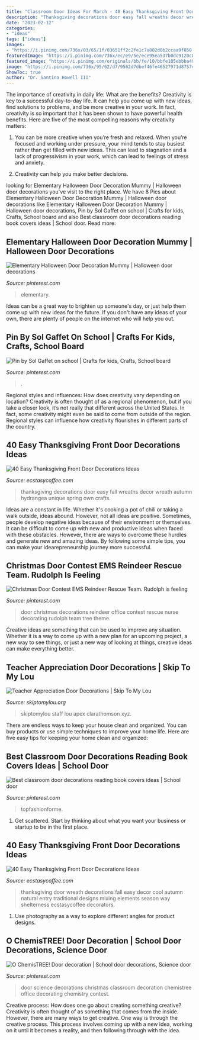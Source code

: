 ```yaml
---
title: "Classroom Door Ideas For March - 40 Easy Thanksgiving Front Door Decorations Ideas"
description: "Thanksgiving decorations door easy fall wreaths decor wreath autumn hydrangea unique spring own crafts"
date: "2023-02-12"
categories:
- "ideas"
tags: ["ideas"]
images:
- "https://i.pinimg.com/736x/03/65/1f/03651ff2c2fe1c7a802d0b2ccaa9f850.jpg"
featuredImage: "https://i.pinimg.com/736x/ec/e9/5e/ece95ea537b0dc9120c8d7d4a1d094ed.jpg"
featured_image: "https://i.pinimg.com/originals/bb/fe/10/bbfe105ebbba49eba0c74dbcdce51227.jpg"
image: "https://i.pinimg.com/736x/95/62/d7/9562d7dbef46fe46527971d8757c1a61.jpg"
ShowToc: true
author: "Dr. Santina Howell III"
---
```



The importance of creativity in daily life: What are the benefits?
Creativity is key to a successful day-to-day life. It can help you come up with new ideas, find solutions to problems, and be more creative in your work. In fact, creativity is so important that it has been shown to have powerful health benefits. Here are five of the most compelling reasons why creativity matters: 
1. You can be more creative when you’re fresh and relaxed. When you’re focused and working under pressure, your mind tends to stay busiest rather than get filled with new ideas. This can lead to stagnation and a lack of progressivism in your work, which can lead to feelings of stress and anxiety. 

2. Creativity can help you make better decisions.

	

		
looking for Elementary Halloween Door Decoration Mummy | Halloween door decorations you've visit to the right place. We have 8 Pics about Elementary Halloween Door Decoration Mummy | Halloween door decorations like Elementary Halloween Door Decoration Mummy | Halloween door decorations, Pin by Sol Gaffet on school | Crafts for kids, Crafts, School board and also Best classroom door decorations reading book covers ideas | School door. Read more:
		
    
## Elementary Halloween Door Decoration Mummy | Halloween Door Decorations

<img loading=lazy src="https://i.pinimg.com/originals/bb/fe/10/bbfe105ebbba49eba0c74dbcdce51227.jpg" onerror="this.onerror=null;this.src='https://tse3.mm.bing.net/th?id=OIP.hPH7YI4WpSNtegLnlzh42wHaJ4&amp;pid=15.1';" alt="Elementary Halloween Door Decoration Mummy | Halloween door decorations">

_Source: pinterest.com_

>elementary. 

	

Ideas can be a great way to brighten up someone's day, or just help them come up with new ideas for the future. If you don't have any ideas of your own, there are plenty of people on the internet who will help you out.

    
## Pin By Sol Gaffet On School | Crafts For Kids, Crafts, School Board

<img loading=lazy src="https://i.pinimg.com/736x/03/65/1f/03651ff2c2fe1c7a802d0b2ccaa9f850.jpg" onerror="this.onerror=null;this.src='https://tse3.mm.bing.net/th?id=OIP.KEBh53tBw09nvonrR7DjfgHaJ3&amp;pid=15.1';" alt="Pin by Sol Gaffet on school | Crafts for kids, Crafts, School board">

_Source: pinterest.com_

>. 

	

Regional styles and influences: How does creativity vary depending on location?
Creativity is often thought of as a regional phenomenon, but if you take a closer look, it’s not really that different across the United States. In fact, some creativity might even be said to come from outside of the region. Regional styles can influence how creativity flourishes in different parts of the country.

    
## 40 Easy Thanksgiving Front Door Decorations Ideas

<img loading=lazy src="http://www.ecstasycoffee.com/wp-content/uploads/2016/10/Thanksgiving-Front-Door-Decorations-Ideas-13.jpg" onerror="this.onerror=null;this.src='https://tse4.mm.bing.net/th?id=OIP.H5EjwQY8vxGmEV_2H4YP9AHaLN&amp;pid=15.1';" alt="40 Easy Thanksgiving Front Door Decorations Ideas">

_Source: ecstasycoffee.com_

>thanksgiving decorations door easy fall wreaths decor wreath autumn hydrangea unique spring own crafts. 

	

Ideas are a constant in life. Whether it's cooking a pot of chili or taking a walk outside, ideas abound. However, not all ideas are positive. Sometimes, people develop negative ideas because of their environment or themselves. It can be difficult to come up with new and productive ideas when faced with these obstacles. However, there are ways to overcome these hurdles and generate new and amazing ideas. By following some simple tips, you can make your idearepreneurship journey more successful.

    
## Christmas Door Contest EMS Reindeer Rescue Team. Rudolph Is Feeling

<img loading=lazy src="https://i.pinimg.com/736x/9b/74/19/9b7419a123b189f75ec8da4fff37327f--school-decorations-christmas-door.jpg" onerror="this.onerror=null;this.src='https://tse4.mm.bing.net/th?id=OIP.uFXKriZv_cKHgYi6DW8toQHaNW&amp;pid=15.1';" alt="Christmas Door Contest EMS Reindeer Rescue Team. Rudolph is feeling">

_Source: pinterest.com_

>door christmas decorations reindeer office contest rescue nurse decorating rudolph team tree theme. 

	

Creative ideas are something that can be used to improve any situation. Whether it is a way to come up with a new plan for an upcoming project, a new way to see things, or just a new way of looking at things, creative ideas can make everything better.

    
## Teacher Appreciation Door Decorations | Skip To My Lou

<img loading=lazy src="https://www.skiptomylou.org/wp-content/uploads/2009/04/teacherappreciationdoor6-1.jpg" onerror="this.onerror=null;this.src='https://tse2.mm.bing.net/th?id=OIP.mWQPh92M7gF80-2OKlVBUwAAAA&amp;pid=15.1';" alt="Teacher Appreciation Door Decorations | Skip To My Lou">

_Source: skiptomylou.org_

>skiptomylou staff lou apex clarathomson xyz. 

	

There are endless ways to keep your house clean and organized. You can buy products or use simple techniques to improve your home life. Here are five easy tips for keeping your home clean and organized:

    
## Best Classroom Door Decorations Reading Book Covers Ideas | School Door

<img loading=lazy src="https://i.pinimg.com/736x/ec/e9/5e/ece95ea537b0dc9120c8d7d4a1d094ed.jpg" onerror="this.onerror=null;this.src='https://tse1.mm.bing.net/th?id=OIP.9Bu50RxAISBuwTP2_wDx0AAAAA&amp;pid=15.1';" alt="Best classroom door decorations reading book covers ideas | School door">

_Source: pinterest.com_

>topfashionforme. 

	

1. Get scattered. Start by thinking about what you want your business or startup to be in the first place.

    
## 40 Easy Thanksgiving Front Door Decorations Ideas

<img loading=lazy src="http://www.ecstasycoffee.com/wp-content/uploads/2016/10/Thanksgiving-Front-Door-Decorations-Ideas-3.jpg" onerror="this.onerror=null;this.src='https://tse3.mm.bing.net/th?id=OIP.cDUlo7ADIpu0MG1sqyITawHaLJ&amp;pid=15.1';" alt="40 Easy Thanksgiving Front Door Decorations Ideas">

_Source: ecstasycoffee.com_

>thanksgiving door wreath decorations fall easy decor cool autumn natural entry traditional designs mixing elements season way shelterness ecstasycoffee decorators. 

	

1. Use photography as a way to explore different angles for product designs.

    
## O ChemisTREE! Door Decoration | School Door Decorations, Science Door

<img loading=lazy src="https://i.pinimg.com/736x/95/62/d7/9562d7dbef46fe46527971d8757c1a61.jpg" onerror="this.onerror=null;this.src='https://tse4.mm.bing.net/th?id=OIP.miDT4rdxKpfarx_43B_84gHaOC&amp;pid=15.1';" alt="O ChemisTREE! Door decoration | School door decorations, Science door">

_Source: pinterest.com_

>door science decorations christmas classroom decoration chemistree office decorating chemistry contest. 

	

Creative process: How does one go about creating something creative?
Creativity is often thought of as something that comes from the inside. However, there are many ways to get creative. One way is through the creative process. This process involves coming up with a new idea, working on it until it becomes a reality, and then following through with the idea.

